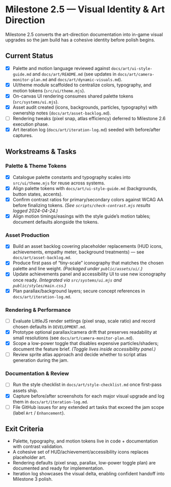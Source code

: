 # Milestone 2.5 — Visual Identity & Art Direction

Milestone 2.5 converts the art-direction documentation into in-game visual upgrades so the jam build has a cohesive identity before polish begins.

## Current Status
- [x] Palette and motion language reviewed against `docs/art/ui-style-guide.md` and `docs/art/README.md` (see updates in `docs/art/camera-monitor-plan.md` and `docs/art/dynamic-visuals.md`).
- [x] UI/theme module scaffolded to centralize colors, typography, and motion tokens (`src/ui/theme.mjs`).
- [x] On-canvas UI rendering consumes shared palette tokens (`src/systems/ui.mjs`).
- [x] Asset audit created (icons, backgrounds, particles, typography) with ownership notes (`docs/art/asset-backlog.md`).
- [ ] Rendering tweaks (pixel snap, atlas efficiency) deferred to Milestone 2.6 execution phase.
- [x] Art iteration log (`docs/art/iteration-log.md`) seeded with before/after captures.

## Workstreams & Tasks

### Palette & Theme Tokens
- [x] Catalogue palette constants and typography scales into `src/ui/theme.mjs` for reuse across systems.
- [x] Align palette tokens with `docs/art/ui-style-guide.md` (backgrounds, button states, accents).
- [x] Confirm contrast ratios for primary/secondary colors against WCAG AA before finalizing tokens. *(See `scripts/check-contrast.mjs` results logged 2024-04-24.)*
- [x] Align motion timings/easings with the style guide’s motion tables; document defaults alongside the tokens.

### Asset Production
- [x] Build an asset backlog covering placeholder replacements (HUD icons, achievements, empathy meter, background treatments) — see `docs/art/asset-backlog.md`.
- [x] Produce first pass of “tiny-scale” iconography that matches the chosen palette and line weight. *(Packaged under `public/assets/ui/`.)*
- [x] Update achievements panel and accessibility UI to use new iconography once ready. *(Integrated via `src/systems/ui.mjs` and `public/styles/main.css`.)*
- [x] Plan parallax/background layers; secure concept references in `docs/art/iteration-log.md`.

### Rendering & Performance
- [ ] Evaluate LittleJS render settings (pixel snap, scale ratio) and record chosen defaults in `DEVELOPMENT.md`.
- [x] Prototype optional parallax/camera drift that preserves readability at small resolutions (see `docs/art/camera-monitor-plan.md`).
- [x] Scope a low-power toggle that disables expensive particles/shaders; document the feature brief. *(Toggle lives inside accessibility panel.)*
- [ ] Review sprite atlas approach and decide whether to script atlas generation during the jam.

### Documentation & Review
- [ ] Run the style checklist in `docs/art/style-checklist.md` once first-pass assets ship.
- [x] Capture before/after screenshots for each major visual upgrade and log them in `docs/art/iteration-log.md`.
- [ ] File GitHub issues for any extended art tasks that exceed the jam scope (label `Art` / `Enhancement`).

## Exit Criteria
- Palette, typography, and motion tokens live in code + documentation with contrast validation.
- A cohesive set of HUD/achievement/accessibility icons replaces placeholder art.
- Rendering defaults (pixel snap, parallax, low-power toggle plan) are documented and ready for implementation.
- Iteration log showcases the visual delta, enabling confident handoff into Milestone 3 polish.
